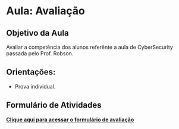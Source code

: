 # Aula: Avaliação

## Objetivo da Aula

Avaliar a competência dos alunos referênte a aula de CyberSecurity passada pelo Prof. Robson.


## Orientações:
- Prova individual.

## Formulário de Atividades

[**Clique aqui para acessar o formulário de avaliação**](https://forms.gle/XWp6WCbp8EHonN8A9)  

